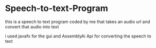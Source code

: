 # Speech-to-text-Program

this is a speech to text program coded by me that takes an audio url and convert that audio into text

i used javafx for the gui and AssemblyAi Api for converting the speech to text
